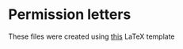 # Permission letters

These files were created using [this](https://github.com/olgabot/permission-letters) LaTeX template
